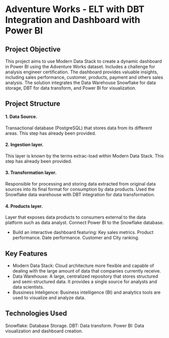 # Adventure Works - ELT with DBT Integration and Dashboard with Power BI

## Project Objective
This project aims to use Modern Data Stack to create a dynamic dashboard in Power BI using the Adventure Works dataset.
Includes a challenge for analysis engineer certification. The dashboard provides valuable insights, including sales performance, customer, products, payment and others sales analysis. The solution integrates the Data Warehouse Snowflake for data storage, DBT for data transform, and Power BI for visualization.

## Project Structure
#### 1. Data Source.
Transactional database (PostgreSQL) that stores data from its different areas.
This step has already been provided.
#### 2. Ingestion layer.
This layer is known by the terms extrac-load within Modern Data Stack.
This step has already been provided.
#### 3. Transformation layer.
Responsible for processing and storing data extracted from original data sources into its final format for consumption by data products.
Used the Snowflake data warehouse with DBT integration for data transformation.
#### 4. Products layer.
Layer that exposes data products to consumers external to the data platform such as data analyst.
Connect Power BI to the Snowflake database.
- Build an interactive dashboard featuring:
    Key sales metrics.
    Product performance.
    Date performance.
    Customer and City ranking.

## Key Features
- Modern Data Stack: Cloud architecture more flexible and capable of dealing with the large amount of data that companies currently receive.
- Data Warehouse: A large, centralized repository that stores structured and semi-structured data. It provides a single source for analysts and data scientists.
- Bussiness Inteligence: Business intelligence (BI) and analytics tools are used to visualize and analyze data.

## Technologies Used
Snowflake: Database Storage.
DBT: Data transform.
Power BI: Data visualization and dashboard creation.
